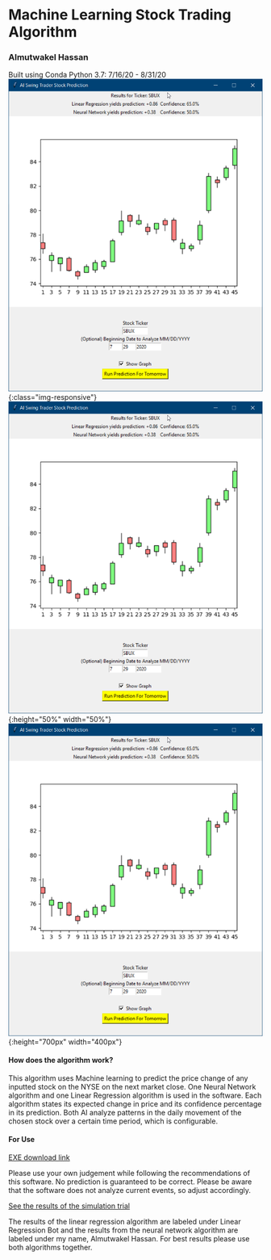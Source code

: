 # Machine Learning Stock Trading Algorithm 
<h3> Almutwakel Hassan </h3>

Built using Conda Python 3.7: 7/16/20 - 8/31/20
![Screenshot](screenshots/window.png){:class="img-responsive"}
![Screenshot](screenshots/window.png){:height="50%" width="50%"}
![Screenshot](screenshots/window.png){:height="700px" width="400px"}

<h4> How does the algorithm work? </h4>

This algorithm uses Machine learning to predict the price change of any inputted stock on the NYSE on the next market close. One Neural Network algorithm and one Linear Regression algorithm is used in the software. Each algorithm states its expected change in price and its confidence percentage in its prediction. Both AI analyze patterns in the daily movement of the chosen stock over a certain time period, which is configurable.

<h4> For Use </h4>

[EXE download link](https://drive.google.com/file/d/1Hz4t8kmb-jbGGpnWs4F87IMavNzYVYyb/view?usp=sharing)

Please use your own judgement while following the recommendations of this software. No prediction is guaranteed to be correct. Please be aware that the software does not analyze current events, so adjust accordingly.

[See the results of the simulation trial](https://www.marketwatch.com/game/stock-predictor-experiment)

The results of the linear regression algorithm are labeled under Linear Regression Bot and the results from the neural network algorithm are labeled under my name, Almutwakel Hassan. For best results please use both algorithms together.
